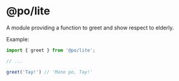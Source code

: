 # @po/lite

A module providing a function to greet and show respect to elderly.

Example:
```ts
import { greet } from '@po/lite';

// ...

greet('Tay!') // 'Mano po, Tay!'
```